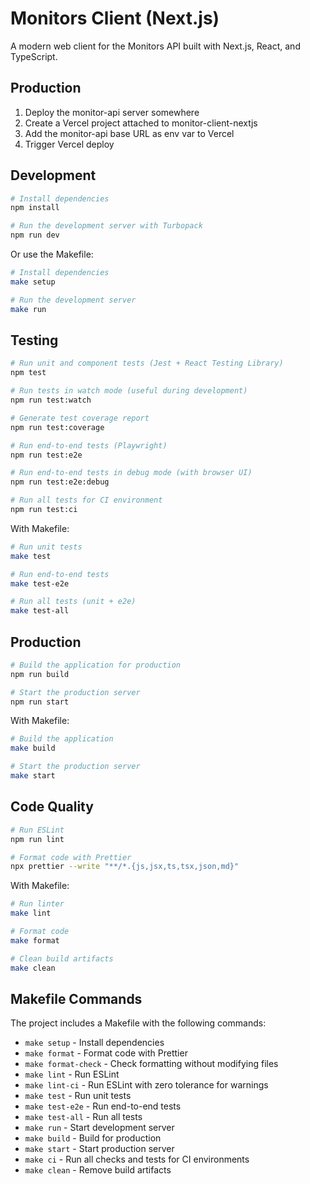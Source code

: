 # Monitors Client (Next.js)

A modern web client for the Monitors API built with Next.js, React, and TypeScript.

## Production

1. Deploy the monitor-api server somewhere
2. Create a Vercel project attached to monitor-client-nextjs
3. Add the monitor-api base URL as env var to Vercel
4. Trigger Vercel deploy

## Development

```bash
# Install dependencies
npm install

# Run the development server with Turbopack
npm run dev
```

Or use the Makefile:

```bash
# Install dependencies
make setup

# Run the development server
make run
```

## Testing

```bash
# Run unit and component tests (Jest + React Testing Library)
npm test

# Run tests in watch mode (useful during development)
npm run test:watch

# Generate test coverage report
npm run test:coverage

# Run end-to-end tests (Playwright)
npm run test:e2e

# Run end-to-end tests in debug mode (with browser UI)
npm run test:e2e:debug

# Run all tests for CI environment
npm run test:ci
```

With Makefile:

```bash
# Run unit tests
make test

# Run end-to-end tests
make test-e2e

# Run all tests (unit + e2e)
make test-all
```

## Production

```bash
# Build the application for production
npm run build

# Start the production server
npm run start
```

With Makefile:

```bash
# Build the application
make build

# Start the production server
make start
```

## Code Quality

```bash
# Run ESLint
npm run lint

# Format code with Prettier
npx prettier --write "**/*.{js,jsx,ts,tsx,json,md}"
```

With Makefile:

```bash
# Run linter
make lint

# Format code
make format

# Clean build artifacts
make clean
```

## Makefile Commands

The project includes a Makefile with the following commands:

- `make setup` - Install dependencies
- `make format` - Format code with Prettier
- `make format-check` - Check formatting without modifying files
- `make lint` - Run ESLint
- `make lint-ci` - Run ESLint with zero tolerance for warnings
- `make test` - Run unit tests
- `make test-e2e` - Run end-to-end tests
- `make test-all` - Run all tests
- `make run` - Start development server
- `make build` - Build for production
- `make start` - Start production server
- `make ci` - Run all checks and tests for CI environments
- `make clean` - Remove build artifacts
